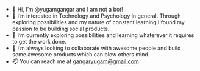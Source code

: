 - 👋 Hi, I’m @yugamgangar and I am not a bot!
- 👀 I’m interested in Technology and Psychology in general. Through exploring possibilities and my nature of constant learning I found my passion to be building social products.
- 🌱 I’m currently exploring possibilities and learning whaterever it requires to get the work done.
- 💞️ I’m always looking to collaborate with awesome people and build some awesome products which can blow others mind.
- 📫 You can reach me at gangaryugam@gmail.com

<!---
yugamgangar/yugamgangar is a ✨ special ✨ repository because its `README.md` (this file) appears on your GitHub profile.
You can click the Preview link to take a look at your changes.
--->
